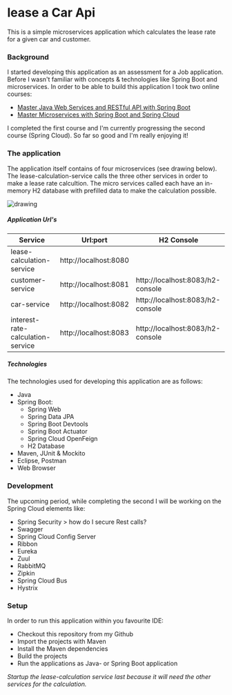 # lease a Car Api

This is a  simple microservices application which calculates the lease rate for a given car and customer.

### Background
I started developing this application as an assessment for a Job application. Before I wasn't familiar with concepts & technologies like Spring Boot and microservices. In order to be able to build this application I took two online courses:

* [Master Java Web Services and RESTful API with Spring Boot](https://www.udemy.com/course/spring-web-services-tutorial/)
* [Master Microservices with Spring Boot and Spring Cloud](https://www.udemy.com/course/microservices-with-spring-boot-and-spring-cloud/)

I completed the first course and I'm currently progressing the second course (Spring Cloud). So far so good and I'm really enjoying it!

### The application
The application itself contains of four microservices (see drawing below). The lease-calculation-service calls the three other services in order to make a lease rate calcultion. The micro services called each have an in-memory H2 database with prefilled data to make the calculation possible. 

![drawing](https://github.com/hakktastic/lease-a-car-api/blob/main/Drawing.jpg) 

##### Application Url's

Service | Url:port | H2 Console
------------ | ------------- | -------------
lease-calculation-service | http://localhost:8080
customer-service | http://localhost:8081 | http://localhost:8083/h2-console
car-service | http://localhost:8082 | http://localhost:8083/h2-console
interest-rate-calculation-service | http://localhost:8083 | http://localhost:8083/h2-console

##### Technologies
The technologies used for developing this application are as follows:

* Java
* Spring Boot:
  * Spring Web
  * Spring Data JPA
  * Spring Boot Devtools
  * Spring Boot Actuator
  * Spring Cloud OpenFeign
  * H2 Database
* Maven, JUnit & Mockito
* Eclipse, Postman
* Web Browser

### Development
The upcoming period, while completing the second I will be working on the Spring Cloud elements like: 

* Spring Security > how do I secure Rest calls?
* Swagger
* Spring Cloud Config Server
* Ribbon
* Eureka
* Zuul
* RabbitMQ
* Zipkin
* Spring Cloud Bus
* Hystrix

### Setup
In order to run this application within you favourite IDE:

* Checkout this repository from my Github
* Import the projects with Maven
* Install the Maven dependencies
* Build the projects
* Run the applications as Java- or Spring Boot application 

*Startup the lease-calculation service last because it will need the other services for the calculation.*

